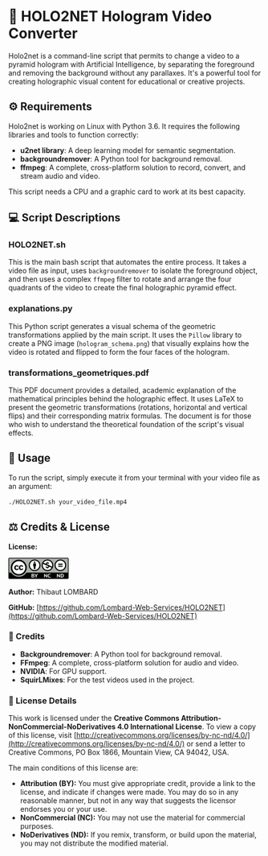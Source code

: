 # 🎥 HOLO2NET  Hologram Video Converter 

Holo2net is a command-line script that permits to change a video to a pyramid hologram with Artificial Intelligence, by separating the foreground and removing the background without any parallaxes. It's a powerful tool for creating holographic visual content for educational or creative projects.

## ⚙️ Requirements 

Holo2net is working on Linux with Python 3.6. It requires the following libraries and tools to function correctly:
* **u2net library**: A deep learning model for semantic segmentation.
* **backgroundremover**: A Python tool for background removal.
* **ffmpeg**: A complete, cross-platform solution to record, convert, and stream audio and video.

This script needs a CPU and a graphic card to work at its best capacity.

## 💻 Script Descriptions 

### **HOLO2NET.sh**

This is the main bash script that automates the entire process. It takes a video file as input, uses `backgroundremover` to isolate the foreground object, and then uses a complex `ffmpeg` filter to rotate and arrange the four quadrants of the video to create the final holographic pyramid effect.

### **explanations.py**

This Python script generates a visual schema of the geometric transformations applied by the main script. It uses the `Pillow` library to create a PNG image (`hologram_schema.png`) that visually explains how the video is rotated and flipped to form the four faces of the hologram.

### **transformations_geometriques.pdf**

This PDF document provides a detailed, academic explanation of the mathematical principles behind the holographic effect. It uses LaTeX to present the geometric transformations (rotations, horizontal and vertical flips) and their corresponding matrix formulas. The document is for those who wish to understand the theoretical foundation of the script's visual effects.

## 🚀 Usage 

To run the script, simply execute it from your terminal with your video file as an argument:
```sh
./HOLO2NET.sh your_video_file.mp4
```

## ⚖️ Credits & License 

**License:** 

![Logo de la licence CC BY-NC-ND](CC_BY-NC-ND.png)

**Author:** Thibaut LOMBARD

**GitHub:** [https://github.com/Lombard-Web-Services/HOLO2NET](https://github.com/Lombard-Web-Services/HOLO2NET)

### 📜 Credits 
* **Backgroundremover**: A Python tool for background removal.
* **FFmpeg**: A complete, cross-platform solution for audio and video.
* **NVIDIA**: For GPU support.
* **SquirLMixes**: For the test videos used in the project.

### 📖 License Details

This work is licensed under the **Creative Commons Attribution-NonCommercial-NoDerivatives 4.0 International License**. To view a copy of this license, visit [http://creativecommons.org/licenses/by-nc-nd/4.0/](http://creativecommons.org/licenses/by-nc-nd/4.0/) or send a letter to Creative Commons, PO Box 1866, Mountain View, CA 94042, USA.

The main conditions of this license are:
* **Attribution (BY):** You must give appropriate credit, provide a link to the license, and indicate if changes were made. You may do so in any reasonable manner, but not in any way that suggests the licensor endorses you or your use.
* **NonCommercial (NC):** You may not use the material for commercial purposes.
* **NoDerivatives (ND):** If you remix, transform, or build upon the material, you may not distribute the modified material.
